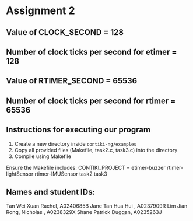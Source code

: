 # Assignment 2

## Value of CLOCK_SECOND = 128

## Number of clock ticks per second for etimer = 128

## Value of RTIMER_SECOND = 65536

## Number of clock ticks per second for rtimer = 65536

## Instructions for executing our program 
1. Create a new directory inside  `contiki-ng/examples`
2. Copy all provided files (Makefile, task2.c, task3.c) into the directory
3. Compile using Makefile

Ensure the Makefile includes:
CONTIKI_PROJECT = etimer-buzzer rtimer-lightSensor rtimer-IMUSensor task2 task3

## Names and student IDs:
Tan Wei Xuan Rachel, A0240685B
Jane Tan Hua Hui , A0237909R
Lim Jian Rong, Nicholas , A0238329X
Shane Patrick Duggan, A0235263J
